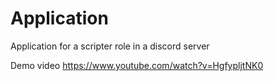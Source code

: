# Application
Application for a scripter role in a discord server

Demo video
https://www.youtube.com/watch?v=HgfypljtNK0 
